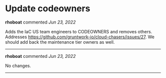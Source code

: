 # Update codeowners

**rhoboat** commented *Jun 23, 2022*

Adds the IaC US team engineers to CODEOWNERS and removes others. Addresses https://github.com/gruntwork-io/cloud-chasers/issues/27. We should add back the maintenance tier owners as well.
<br />
***


**rhoboat** commented *Jun 23, 2022*

No changes.
***

